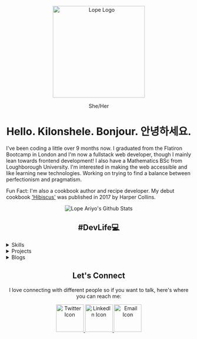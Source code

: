 <p align="center">
  <a href="https://www.lopeariyo.dev/ ">
    <img alt="Lope Logo" src="https://pbs.twimg.com/profile_images/1248697046883762176/A80erP3V_400x400.png" width="250" />
  </a>
    
</p>
<p align="center">She/Her</p>

<h1 align="center">Hello. Kilonshele. Bonjour. 안녕하세요.</h1>

<p>  I've been coding a little over 9 months now. I graduated from the Flatiron Bootcamp in London and I'm now a fullstack web developer, though I mainly lean towards frontend development! I also have a  Mathematics BSc from Loughborough University. I'm interested in making the web accessible and like learning new technologies. Working on trying to find a balance between perfectionism and pragmatism.</p>

<p> Fun Fact: I'm also a cookbook author and recipe developer. My debut cookbook <a href="https://smarturl.it/hibiscus"> 'Hibiscus'</a> was published in 2017 by Harper Collins.</p>

<div align="center" >
  <img alt="Lope Ariyo's Github Stats" src="https://github-readme-stats.vercel.app/api?username=LopeAriyo&show_icons=true&title_color=030e27&icon_color=1EA598&text_color=030e27&bg_color=E2F5F4" >
</div>

<h2 style =fontweight="bold" align="center">#DevLife💻</h2>

<details> 
    <summary>Skills</summary>
    <ul>
        <li>
            <details>
                <summary>Current Technologies </summary>
                <ul>
                    <li> HTML5 </li>
                    <li> CSS3 </li>
                    <li> SCSS</li>
                    <li> Javascript</li>
                    <li> React</li>
                    <li> Gastby</li>
                    <li> Node</li>
                    <li> Express</li>
                    <li> MySQL</li>
                    <li> MongoDB</li>
                    <li> Strapi CMS</li>
                </ul>
            </details>
        </li>
        <li>
            <details>
                <summary>Current Learning</summary>
                <ul>
                    <li> Accessibility practices</li>
                    <li> SEO practices </li>
                </ul>
            </details>
        </li>
        <li>
            <details>
                <summary>Other Tools </summary>
                <ul>
                    <li> VSCode </li>
                    <li> Chrome Dev Tools</li>
                    <li> Axe</li>
                    <li> Postman</li>
                    <li> Netlify</li>
                    <li> Heroku </li>
                </ul>
            </details>
        </li>
    </ul>
</details>

<details>
    <summary> Projects</summary>
    <ul>
      <li>
      <details>
            <summary>Current</summary>
            <h4>Allie - An Accessible Blog Template </h4>
            <p>I'm currently working on creating a food blog template, going back to basics with HTML & CSS and applying accessibility and SEO practices.</p> 
      </details>
      </li>
      <li>
      <details>
            <summary> Future</summary>
            <h4>Okele - A Restaurant/Supper Club Website </h4>
            <p>I'll be creating a vanilla JS website while experimenting with Tailwind CSS and SaSS. </p> 
      </details>
      </li>
    </ul>
</details>

<details>
    <summary> Blogs</summary>
    <ul>
        <li> 
        <details>
            <summary> Lastest</summary>
            <h4><a href="https://dev.to/lopeariyo/an-introduction-to-web-accessibility-3lo1">An Introduction to Web Accessibility </a></h4>
        </details>
        </li>
        <li>
        <details>
            <summary> Popular</summary>
            <h4><a href="https://dev.to/lopeariyo/an-introduction-to-web-accessibility-3lo1">An Introduction to Web Accessibility </a></h4>
        </details>
        </li>
    </ul>
</details>

<h2 align="center" >Let's Connect </h2>
<p align="center"> I love connecting with different people so if you want to talk, here's where you can reach me: </p>
<div align="center">
    <a href="https://twitter.com/lopeariyodev">
        <img alt="Twitter Icon" src="https://cdn4.iconfinder.com/data/icons/a-s-social-set/256/twitter-512.png" width="75" />
    </a>
    <a href="https://www.linkedin.com/in/lopeariyo/">
        <img alt="LinkedIn Icon" src="https://cdn4.iconfinder.com/data/icons/a-s-social-set/256/linkedin-512.png" width="75" />
    </a>
    <a href="https://www.lopeariyo.dev/contact ">
        <img alt="Email Icon" src="https://cdn4.iconfinder.com/data/icons/a-s-social-set/256/mail-512.png" width="75" />
    </a>
</div>
